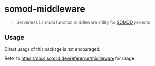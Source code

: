 # somod-middleware

> Serverless Lambda function middleware utility for [SOMOD](https://somod.dev) projects

## Usage

Direct usage of this package is not encouraged.

Refer to https://docs.somod.dev/reference/middleware for usage
